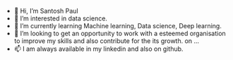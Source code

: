 - 👋 Hi, I’m Santosh Paul
- 👀 I’m interested in data science.
- 🌱 I’m currently learning Machine learning, Data science, Deep learning.
- 💞️ I’m looking to get an opportunity to work with a esteemed organisation to improve my skills and also contribute for the its growth. on ...
- 📫 I am always available in my linkedin and also on github.

<!---
Santosh766/Santosh766 is a ✨ special ✨ repository because its `README.md` (this file) appears on your GitHub profile.
You can click the Preview link to take a look at your changes.
--->
